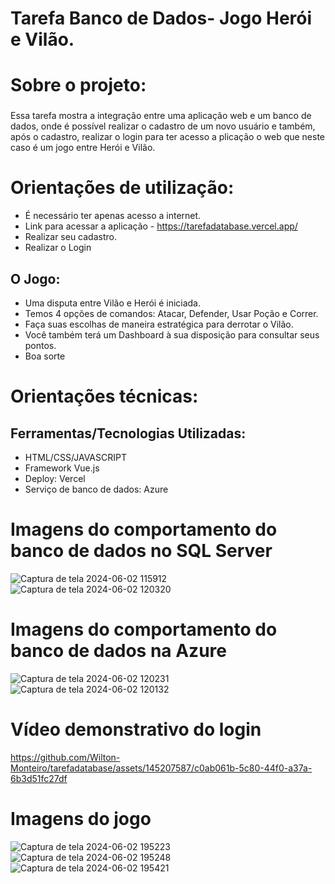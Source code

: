# Tarefa Banco de Dados- Jogo Herói e Vilão.

# Sobre o projeto:
### 
Essa tarefa mostra a integração entre uma aplicação web e um banco de dados, onde é possível realizar o cadastro de um novo
usuário e também, após o cadastro, realizar o login para ter acesso a plicação o web que neste caso é um jogo entre Herói e Vilão.

# Orientações de utilização:

- É necessário ter apenas acesso a internet.
- Link para acessar a aplicação - https://tarefadatabase.vercel.app/
- Realizar seu cadastro.
- Realizar o Login
## O Jogo:
- Uma disputa entre Vilão e Herói é iniciada.
- Temos 4 opções de comandos: Atacar, Defender, Usar Poção e Correr.
- Faça suas escolhas de maneira estratégica para derrotar o Vilão.
- Você também terá um Dashboard à sua disposição para consultar seus pontos.
- Boa sorte

# Orientações técnicas:

## Ferramentas/Tecnologias Utilizadas:

- HTML/CSS/JAVASCRIPT
- Framework Vue.js
- Deploy: Vercel
- Serviço de banco de dados: Azure



###

# Imagens do comportamento do banco de dados no SQL Server

![Captura de tela 2024-06-02 115912](https://github.com/Wilton-Monteiro/tarefadatabase/assets/145207587/320a8dd7-6d19-4b8e-8ab8-e7332272938b)
![Captura de tela 2024-06-02 120320](https://github.com/Wilton-Monteiro/tarefadatabase/assets/145207587/8bb0b205-a576-4624-8f01-83b8c4fc3101)

# Imagens do comportamento do banco de dados na Azure
![Captura de tela 2024-06-02 120231](https://github.com/Wilton-Monteiro/tarefadatabase/assets/145207587/055e20e4-96b4-4baf-af77-a1c76bef5cc0)
![Captura de tela 2024-06-02 120132](https://github.com/Wilton-Monteiro/tarefadatabase/assets/145207587/41d9df27-c0ea-4f53-91e2-4c9bbde3350e)


# Vídeo demonstrativo do login

https://github.com/Wilton-Monteiro/tarefadatabase/assets/145207587/c0ab061b-5c80-44f0-a37a-6b3d51fc27df

# Imagens do jogo

![Captura de tela 2024-06-02 195223](https://github.com/Wilton-Monteiro/tarefadatabase/assets/145207587/96726711-aeac-4003-ad11-15833edeb14b)
![Captura de tela 2024-06-02 195248](https://github.com/Wilton-Monteiro/tarefadatabase/assets/145207587/2f4fb346-3468-4a29-83de-285826a44c8e)
![Captura de tela 2024-06-02 195421](https://github.com/Wilton-Monteiro/tarefadatabase/assets/145207587/8ccf3cb5-9a6a-4b63-8b70-35b4b0551fe3)





